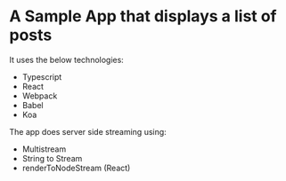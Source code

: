 # A Sample App that displays a list of posts
It uses the below technologies:
- Typescript
- React
- Webpack
- Babel
- Koa

The app does server side streaming using:
- Multistream
- String to Stream
- renderToNodeStream (React)
